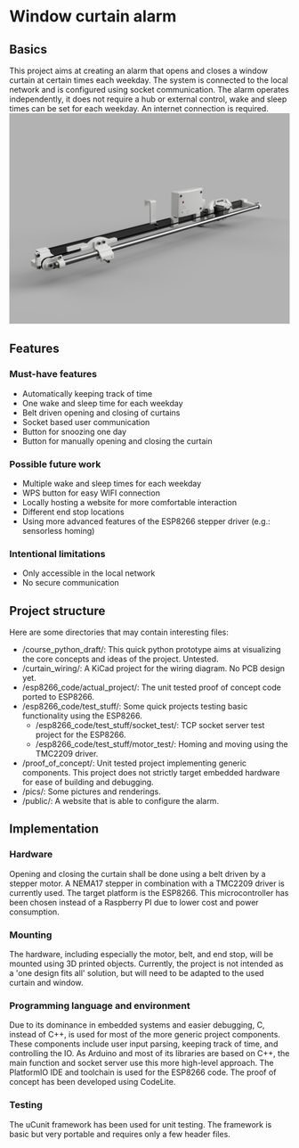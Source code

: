 # Window curtain alarm

## Basics
This project aims at creating an alarm that opens and closes a window curtain at certain times each weekday. The system is connected to the local network and is configured using socket communication. The alarm operates independently, it does not require a hub or external control, wake and sleep times can be set for each weekday. An internet connection is required.
![Rendering of the physical hardware](./pics/physical_mounting_rendering_1.PNG "Physical mounting")

## Features
### Must-have features
* Automatically keeping track of time
* One wake and sleep time for each weekday
* Belt driven opening and closing of curtains
* Socket based user communication
* Button for snoozing one day
* Button for manually opening and closing the curtain
### Possible future work
* Multiple wake and sleep times for each weekday
* WPS button for easy WIFI connection
* Locally hosting a website for more comfortable interaction
* Different end stop locations
* Using more advanced features of the ESP8266 stepper driver (e.g.: sensorless homing)
### Intentional limitations
* Only accessible in the local network
* No secure communication


## Project structure
Here are some directories that may contain interesting files:
* /course_python_draft/: This quick python prototype aims at visualizing the core concepts and ideas of the project. Untested.
* /curtain_wiring/: A KiCad project for the wiring diagram. No PCB design yet.
* /esp8266_code/actual_project/: The unit tested proof of concept code ported to ESP8266.
* /esp8266_code/test_stuff/: Some quick projects testing basic functionality using the ESP8266.
	* /esp8266_code/test_stuff/socket_test/: TCP socket server test project for the ESP8266.
	* /esp8266_code/test_stuff/motor_test/: Homing and moving using the TMC2209 driver.
* /proof_of_concept/: Unit tested project implementing generic components. This project does not strictly target embedded hardware for ease of building and debugging.
* /pics/: Some pictures and renderings.
* /public/: A website that is able to configure the alarm.


## Implementation
### Hardware
Opening and closing the curtain shall be done using a belt driven by a stepper motor. A NEMA17 stepper in combination with a TMC2209 driver is currently used. The target platform is the ESP8266. This microcontroller has been chosen instead of a Raspberry PI due to lower cost and power consumption. 
### Mounting
The hardware, including especially the motor, belt, and end stop, will be mounted using 3D printed objects. Currently, the project is not intended as a 'one design fits all' solution, but will need to be adapted to the used curtain and window.
### Programming language and environment
Due to its dominance in embedded systems and easier debugging, C, instead of C++, is used for most of the more generic project components. These components include user input parsing, keeping track of time, and controlling the IO.
As Arduino and most of its libraries are based on C++, the main function and socket server use this more high-level approach. The PlatformIO IDE and toolchain is used for the ESP8266 code. The proof of concept has been developed using CodeLite.
### Testing
The uCunit framework has been used for unit testing. The framework is basic but very portable and requires only a few header files.
